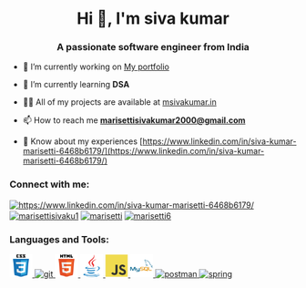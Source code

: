 <h1 align="center">Hi 👋, I'm siva kumar</h1>
<h3 align="center">A passionate software engineer from India</h3>

- 🔭 I’m currently working on [My portfolio](https://msivakumar.in)

- 🌱 I’m currently learning **DSA**

- 👨‍💻 All of my projects are available at [msivakumar.in](msivakumar.in)

- 📫 How to reach me **marisettisivakumar2000@gmail.com**

- 📄 Know about my experiences [https://www.linkedin.com/in/siva-kumar-marisetti-6468b6179/](https://www.linkedin.com/in/siva-kumar-marisetti-6468b6179/)

<h3 align="left">Connect with me:</h3>
<p align="left">
<a href="https://linkedin.com/in/https://www.linkedin.com/in/siva-kumar-marisetti-6468b6179/" target="blank"><img align="center" src="https://raw.githubusercontent.com/rahuldkjain/github-profile-readme-generator/master/src/images/icons/Social/linked-in-alt.svg" alt="https://www.linkedin.com/in/siva-kumar-marisetti-6468b6179/" height="30" width="40" /></a>
<a href="https://www.hackerrank.com/marisettisivaku1" target="blank"><img align="center" src="https://raw.githubusercontent.com/rahuldkjain/github-profile-readme-generator/master/src/images/icons/Social/hackerrank.svg" alt="marisettisivaku1" height="30" width="40" /></a>
<a href="https://www.leetcode.com/marisetti" target="blank"><img align="center" src="https://raw.githubusercontent.com/rahuldkjain/github-profile-readme-generator/master/src/images/icons/Social/leet-code.svg" alt="marisetti" height="30" width="40" /></a>
<a href="https://www.hackerearth.com/marisetti6" target="blank"><img align="center" src="https://raw.githubusercontent.com/rahuldkjain/github-profile-readme-generator/master/src/images/icons/Social/hackerearth.svg" alt="marisetti6" height="30" width="40" /></a>
</p>

<h3 align="left">Languages and Tools:</h3>
<p align="left"> <a href="https://www.w3schools.com/css/" target="_blank" rel="noreferrer"> <img src="https://raw.githubusercontent.com/devicons/devicon/master/icons/css3/css3-original-wordmark.svg" alt="css3" width="40" height="40"/> </a> <a href="https://git-scm.com/" target="_blank" rel="noreferrer"> <img src="https://www.vectorlogo.zone/logos/git-scm/git-scm-icon.svg" alt="git" width="40" height="40"/> </a> <a href="https://www.w3.org/html/" target="_blank" rel="noreferrer"> <img src="https://raw.githubusercontent.com/devicons/devicon/master/icons/html5/html5-original-wordmark.svg" alt="html5" width="40" height="40"/> </a> <a href="https://www.java.com" target="_blank" rel="noreferrer"> <img src="https://raw.githubusercontent.com/devicons/devicon/master/icons/java/java-original.svg" alt="java" width="40" height="40"/> </a> <a href="https://developer.mozilla.org/en-US/docs/Web/JavaScript" target="_blank" rel="noreferrer"> <img src="https://raw.githubusercontent.com/devicons/devicon/master/icons/javascript/javascript-original.svg" alt="javascript" width="40" height="40"/> </a> <a href="https://www.mysql.com/" target="_blank" rel="noreferrer"> <img src="https://raw.githubusercontent.com/devicons/devicon/master/icons/mysql/mysql-original-wordmark.svg" alt="mysql" width="40" height="40"/> </a> <a href="https://postman.com" target="_blank" rel="noreferrer"> <img src="https://www.vectorlogo.zone/logos/getpostman/getpostman-icon.svg" alt="postman" width="40" height="40"/> </a> <a href="https://spring.io/" target="_blank" rel="noreferrer"> <img src="https://www.vectorlogo.zone/logos/springio/springio-icon.svg" alt="spring" width="40" height="40"/> </a> </p>


